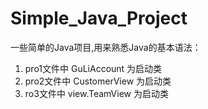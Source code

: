 # Simple_Java_Project
一些简单的Java项目,用来熟悉Java的基本语法：

1. pro1文件中 GuLiAccount 为启动类  
2. pro2文件中 CustomerView 为启动类  
3. ro3文件中 view.TeamView 为启动类  
